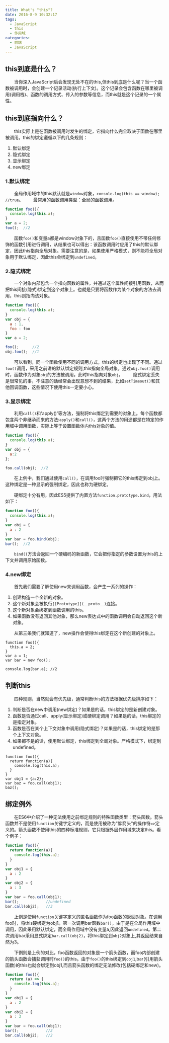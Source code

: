 ```yaml
---
title: What's "this"?
date: 2016-8-9 10:32:17
tags:
  - JavaScript
  - this
  - 作用域
categories:
  - 前端
  - JavaScript
---
```

## this到底是什么？
&emsp;&emsp;当你深入JavaScript后会发现无处不在的this,但this到底是什么呢？当一个函数被调用时，会创建一个记录活动(执行上下文)。这个记录会包含函数在哪里被调用(调用栈)、函数的调用方式、传入的参数等信息，而this就是这个记录的一个属性。

## this到底指向什么？
&emsp;&emsp;this实际上是在函数被调用时发生的绑定，它指向什么完全取决于函数在哪里被调用。this的绑定遵循以下的几条规则：
1. 默认绑定
2. 隐式绑定
3. 显示绑定
4. new绑定
	<!-- more -->
### 1.默认绑定
&emsp;&emsp;全局作用域中的this默认就是`window`对象，`console.log(this == window); //true`。
&emsp;&emsp;最常用的函数调用类型：全局的函数调用。
```JavaScript
function foo(){
  console.log(this.a);
}
var a = 2;
foo();  //2
```
&emsp;&emsp;函数`foo()`和变量a都是window对象下的，且函数`foo()`直接使用不带任何修饰的函数引用进行调用，从结果也可以得出：该函数调用时应用了this的默认绑定，因此this指向全局对象。需要注意的是，如果使用严格模式，则不能将全局对象用于默认绑定，因此this会绑定到`undefined`。

### 2.隐式绑定
&emsp;&emsp;一个对象内部包含一个指向函数的属性，并通过这个属性间接引用函数，从而把this间接(隐式)绑定到这个对象上。也就是只要将函数作为某个对象的方法去调用，this则指向该对象。
```JavaScript
function foo(){
  console.log(this.a);
}
var obj = {
  a : 1,
  foo : foo
}
var a = 2;

foo();      //2
obj.foo();  //1
```
&emsp;&emsp;可以看到，同一个函数使用不同的调用方式，this的绑定也出现了不同。通过`foo()`调用，采用之前讲的默认绑定规则,this指向全局对象。通过`obj.foo()`调用时，函数作为对象`obj`的方法被调用，此时this指向对象`obj`。
&emsp;&emsp;隐式绑定丢失是很常见的事，不注意的话经常会出现意想不到的结果，比如`setTimeout()`和其他回调函数，这些情况下使用this一定要小心。

### 3.显示绑定
&emsp;&emsp;利用`call()`和'apply()'等方法，强制将this绑定到需要的对象上。每个函数都包含两个非继承而来的方法:`apply()`和`call()`，这两个方法的用途都是在特定的作用域中调用函数，实际上等于设置函数体内this对象的值。
```JavaScript
function foo(){
  console.log(this.a);
}
var obj = {
  a:2
};

foo.call(obj);  //2
```
&emsp;&emsp;在上例中，我们通过使用`call()`，在调用foo时强制把它的this绑定到obj上。这种绑定是一种显示的强制绑定，因此也称为硬绑定。

&emsp;&emsp;硬绑定十分有用，因此ES5提供了内置方法`function.prototype.bind`，用法如下：
```JavaScript
function foo(){
  console.log(this.a);
}
var obj = {
  a : 2
}
var bar = foo.bind(obj);
bar();  //2
```
&emsp;&emsp;`bind()`方法会返回一个硬编码的新函数，它会把你指定的参数设置为this的上下文并调用原始函数。

### 4.new绑定
&emsp;&emsp;首先我们需要了解使用new来调用函数，会产生一系列的操作：
1. 创建构造一个全新的对象。
2. 这个新对象会被执行`[[Prototype]](__proto__)`连接。
3. 这个新对象会绑定到函数调用的this。
4. 如果函数没有返回其他对象，那么new表达式中的函数调用会自动返回这个新对象。

&emsp;&emsp;从第三条我们就知道了，new操作会使得this绑定在这个新创建的对象上。
```
function foo(){
  this.a = 2;
}
var a = 1;
var bar = new foo();

console.log(bar.a); //2
```

## 判断this
&emsp;&emsp;四种规则，当然就会有优先级，通常判断this的方法根据优先级排序如下：
1. 判断是否在new中调用(new绑定)？如果是的话，this绑定的是新创建对象。
2. 函数是否通过call、apply(显示绑定)或硬绑定调用？如果是的话，this绑定的是指定对象。
3. 函数是否在某个上下文对象中调用(隐式绑定)？如果是的话，this绑定的是那个上下文对象。
4. 如果都不是的话，使用默认绑定，this绑定到全局对象。严格模式下，绑定到undefined。

```
function foo(){
  return function(a){
    console.log(this.a);
  }
}
var obj1 = {a:2};
var baz = foo.call(obj1);
baz();
```

## 绑定例外
&emsp;&emsp;在ES6中介绍了一种无法使用之前绑定规则的特殊函数类型：箭头函数。箭头函数并不是使用`function`关键字定义的，而是使用被称为"胖箭头"的操作符`=>`定义的。箭头函数不使用this的四种标准规则，它只根据外层作用域来决定this。看个例子：
```JavaScript
function foo(){
  return function(a){
    console.log(this.a);
  }
}
var obj1 = {
  a : 2
}
var obj2 = {
  a : 3
}
var bar = foo.call(obj1);
bar();            //undefined
bar.call(obj2);   //3
```
&emsp;&emsp;上例是使用`function`关键字定义的匿名函数作为foo函数的返回对象。在调用foo时，将this硬绑定为obj1。第一次调用bar函数`bar()`，由于是在全局作用域中调用，因此采用默认绑定，而全局作用域中没有变量a,因此返回`undefined`。第二次调用bar采用显式绑定`bar.call(obj2)`，将this绑定到`obj2`对象上,其返回结果自然为3。

&emsp;&emsp;下例则是上例的对比，foo函数返回的对象是一个箭头函数，而foo内部创建的箭头函数会捕获调用时`foo()`的this。由于`foo()`的this绑定到`obj1`,bar(引用箭头函数)的this也就会绑定到obj1,而且箭头函数的绑定无法修改(包括硬绑定和new)。
```JavaScript
function foo(){
  return (a) => {
    console.log(this.a);
  }
}
var obj1 = {
  a : 2
}
var obj2 = {
  a : 3
}
var bar = foo.call(obj1);
bar();            //2
bar.call(obj2);   //2
```
